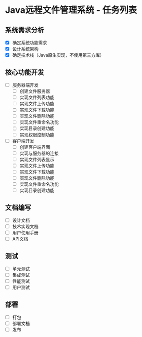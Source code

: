 # Java远程文件管理系统 - 任务列表

## 系统需求分析
- [x] 确定系统功能需求
- [x] 设计系统架构
- [x] 确定技术栈（Java原生实现，不使用第三方库）

## 核心功能开发
- [ ] 服务器端开发
  - [ ] 创建文件服务器
  - [ ] 实现文件列表功能
  - [ ] 实现文件上传功能
  - [ ] 实现文件下载功能
  - [ ] 实现文件删除功能
  - [ ] 实现文件重命名功能
  - [ ] 实现目录创建功能
  - [ ] 实现权限控制功能
  
- [ ] 客户端开发
  - [ ] 创建客户端界面
  - [ ] 实现与服务器的连接
  - [ ] 实现文件列表显示
  - [ ] 实现文件上传功能
  - [ ] 实现文件下载功能
  - [ ] 实现文件删除功能
  - [ ] 实现文件重命名功能
  - [ ] 实现目录创建功能

## 文档编写
- [ ] 设计文档
- [ ] 技术实现文档
- [ ] 用户使用手册
- [ ] API文档

## 测试
- [ ] 单元测试
- [ ] 集成测试
- [ ] 性能测试
- [ ] 用户测试

## 部署
- [ ] 打包
- [ ] 部署文档
- [ ] 发布 